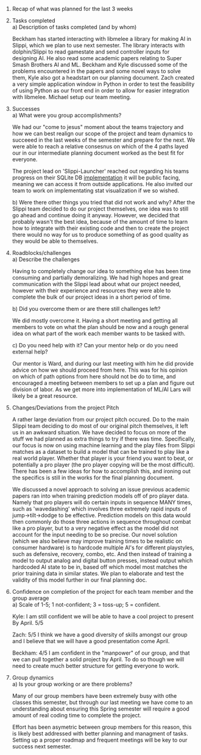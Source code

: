 1. Recap of what was planned for the last 3 weeks  
2. Tasks completed  
    a) Description of tasks completed (and by whom)  

   Beckham has started interacting with libmelee a library for making AI in
           Slippi, which we plan to use next semester. The library interacts with
           dolphin/Slippi to read gamestate and send controller inputs for designing AI.
           He also read some academic papers relating to Super Smash Brothers AI and ML.
           Beckham and Kyle discussed some of the problems encountered in the papers and
           some novel ways to solve them, Kyle also got a headstart on our planning
           document. Zach created a very simple application window in Python in order
           to test the feasibility of using Python as our front end in order to allow
           for easier integration with libmelee. Michael setup our team meeting.
   
4. Successes  
    a) What were you group accomplishments?

   We had our "come to jesus" moment about the teams trajectory and how we can
           best realign our scope of the project and team dynamics to succeeed in the
           last weeks of the semester and prepare for the next. We were able to reach
           a relative consesnus on which of the 4 paths layed our in our intermediate
           planning document worked as the best fit for everyone.

   The project lead on 'Slippi-Launcher' reached out regarding his teams
           progress on their SQLite DB [implementation](https://github.com/project-slippi/slippi-launcher/pull/400)
           it will be public facing, meaning we can access it from outside applications.
           He also invited our team to work on implementating stat visualization if we
           so wished.
       
   
    b) Were there other things you tried that did not work and why?
           After the Slippi team decided to do our project themselves, one idea
           was to still go ahead and continue doing it anyway. However, we decided
           that probably wasn't the best idea, because of the amount of time to learn
           how to integrate with their existing code and then to create the project
           there would no way for us to produce something of as good quality as they
           would be able to themselves.
   
4) Roadblocks/challenges  
    a) Describe the challenges  

   Having to completely change our idea to something else has been time consuming
           and partially demoralizing. We had high hopes and great communication with the
           Slippi lead about what our project needed, however with their experience and
           resources they were able to complete the bulk of our project ideas in a short
           period of time.
   
    b) Did you overcome them or are there still challenges left?  

   We did mostly overcome it. Having a short meeting and getting all members to
           vote on what the plan should be now and a rough general idea on what part of
           the work each member wants to be tasked with. 
   
    c) Do you need help with it?  Can your mentor help or do you need external help?  

   Our mentor is Ward, and during our last meeting with him he did provide advice
           on how we should proceed from here. This was for his opinion on which of path
           options from here should not be do to time, and encouraged a meeting between
           members to set up a plan and figure out division of labor. As we get more into
           implementation of ML/AI Lars will likely be a great resource.
   
6) Changes/Deviations from the project Pitch

   A rather large deviation from our project pitch occured. Do to the main Slippi
       team deciding to do most of our original pitch themselves, it left us in an
       awkward situation. We have decided to focus on more of the stuff we had planned
       as extra things to try if there was time. Specifically, our focus is now on
       using machine learning and the play files from Slippi matches as a dataset
       to build a model that can be trained to play like a real world player. Whether
       that player is your friend you want to beat, or potentially a pro player (the
       pro player copying will be the most difficult). There has been a few ideas for
       how to accomplish this, and ironing out the specifics is still in the works for
       the final planning document.

   We discussed a novel approach to solving an issue previous academic papers ran
       into when training prediction models off of pro player data. Namely that pro
       players will do certain inputs in sequence MANY times, such as 'wavedashing'
       which involves three extremely rapid inputs of jump->tilt->dodge to be
       effective. Prediction models on this data would then commonly do those three
       actions in sequence throughout combat like a pro player, but to a very negative
       effect as the model did not account for the input needing to be so precise.
       Our novel solution (which we also believe may improve training times to be
       realistic on consumer hardware) is to hardcode multiple AI's for different
       playstyles, such as defensive, recovery, combo, etc. And then instead of
       training a model to output analog and digital button presses, instead output
       which hardcoded AI state to be in, based off which model most matches the
       prior training data in similar states. We plan to elaborate and test the
       validity of this model further in our final planning doc.

9) Confidence on completion of the project for each team member and the group average  
    a) Scale of 1-5; 1 not-confident; 3 = toss-up; 5 = confident.  

   Kyle:    I am still confident we will be able to have a cool project to present
                By April. 5/5  

   Zach:    5/5 I think we have a good diversity of skills amongst our group and I
                believe that we will have a good presentation come April.

   Beckham: 4/5 I am confident in the "manpower" of our group, and that we can
                pull together a solid project by April. To do so though we will need to
                create much better structure for getting everyone to work.

11) Group dynamics  
    a) Is your group working or are there problems?  

    Many of our group members have been extremely busy with othe classes this
        semester, but through our last meeting we have come to an understanding about
        ensuring this Spring semester will require a good amount of real coding time
        to complete the project.

    Effort has been asymetric between group members for this reason, this is likely
        best addressed with better planning and managment of tasks. Setting up a proper
        roadmap and frequent meetings will be key to our success next semester.
